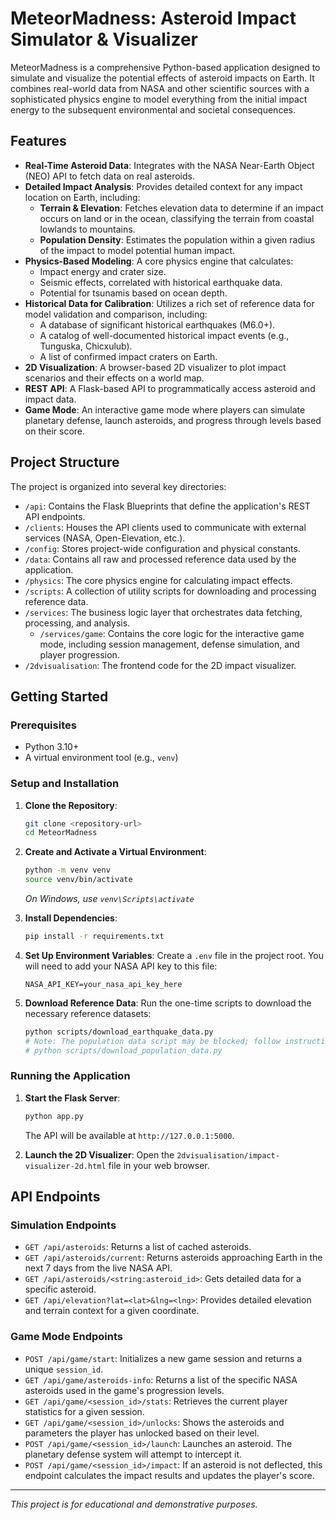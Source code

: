 # MeteorMadness: Asteroid Impact Simulator & Visualizer

MeteorMadness is a comprehensive Python-based application designed to simulate and visualize the potential effects of asteroid impacts on Earth. It combines real-world data from NASA and other scientific sources with a sophisticated physics engine to model everything from the initial impact energy to the subsequent environmental and societal consequences.

## Features

- **Real-Time Asteroid Data**: Integrates with the NASA Near-Earth Object (NEO) API to fetch data on real asteroids.
- **Detailed Impact Analysis**: Provides detailed context for any impact location on Earth, including:
  - **Terrain & Elevation**: Fetches elevation data to determine if an impact occurs on land or in the ocean, classifying the terrain from coastal lowlands to mountains.
  - **Population Density**: Estimates the population within a given radius of the impact to model potential human impact.
- **Physics-Based Modeling**: A core physics engine that calculates:
  - Impact energy and crater size.
  - Seismic effects, correlated with historical earthquake data.
  - Potential for tsunamis based on ocean depth.
- **Historical Data for Calibration**: Utilizes a rich set of reference data for model validation and comparison, including:
  - A database of significant historical earthquakes (M6.0+).
  - A catalog of well-documented historical impact events (e.g., Tunguska, Chicxulub).
  - A list of confirmed impact craters on Earth.
- **2D Visualization**: A browser-based 2D visualizer to plot impact scenarios and their effects on a world map.
- **REST API**: A Flask-based API to programmatically access asteroid and impact data.
- **Game Mode**: An interactive game mode where players can simulate planetary defense, launch asteroids, and progress through levels based on their score.

## Project Structure

The project is organized into several key directories:

- `/api`: Contains the Flask Blueprints that define the application's REST API endpoints.
- `/clients`: Houses the API clients used to communicate with external services (NASA, Open-Elevation, etc.).
- `/config`: Stores project-wide configuration and physical constants.
- `/data`: Contains all raw and processed reference data used by the application.
- `/physics`: The core physics engine for calculating impact effects.
- `/scripts`: A collection of utility scripts for downloading and processing reference data.
- `/services`: The business logic layer that orchestrates data fetching, processing, and analysis.
  - `/services/game`: Contains the core logic for the interactive game mode, including session management, defense simulation, and player progression.
- `/2dvisualisation`: The frontend code for the 2D impact visualizer.

## Getting Started

### Prerequisites

- Python 3.10+
- A virtual environment tool (e.g., `venv`)

### Setup and Installation

1.  **Clone the Repository**:
    ```bash
    git clone <repository-url>
    cd MeteorMadness
    ```

2.  **Create and Activate a Virtual Environment**:
    ```bash
    python -m venv venv
    source venv/bin/activate
    ```
    *On Windows, use `venv\Scripts\activate`*

3.  **Install Dependencies**:
    ```bash
    pip install -r requirements.txt
    ```

4.  **Set Up Environment Variables**:
    Create a `.env` file in the project root. You will need to add your NASA API key to this file:
    ```
    NASA_API_KEY=your_nasa_api_key_here
    ```

5.  **Download Reference Data**:
    Run the one-time scripts to download the necessary reference datasets:
    ```bash
    python scripts/download_earthquake_data.py
    # Note: The population data script may be blocked; follow instructions in the script to manually download if needed.
    # python scripts/download_population_data.py 
    ```

### Running the Application

1.  **Start the Flask Server**:
    ```bash
    python app.py
    ```
    The API will be available at `http://127.0.0.1:5000`.

2.  **Launch the 2D Visualizer**:
    Open the `2dvisualisation/impact-visualizer-2d.html` file in your web browser.

## API Endpoints

### Simulation Endpoints

- `GET /api/asteroids`: Returns a list of cached asteroids.
- `GET /api/asteroids/current`: Returns asteroids approaching Earth in the next 7 days from the live NASA API.
- `GET /api/asteroids/<string:asteroid_id>`: Gets detailed data for a specific asteroid.
- `GET /api/elevation?lat=<lat>&lng=<lng>`: Provides detailed elevation and terrain context for a given coordinate.

### Game Mode Endpoints

- `POST /api/game/start`: Initializes a new game session and returns a unique `session_id`.
- `GET /api/game/asteroids-info`: Returns a list of the specific NASA asteroids used in the game's progression levels.
- `GET /api/game/<session_id>/stats`: Retrieves the current player statistics for a given session.
- `GET /api/game/<session_id>/unlocks`: Shows the asteroids and parameters the player has unlocked based on their level.
- `POST /api/game/<session_id>/launch`: Launches an asteroid. The planetary defense system will attempt to intercept it.
- `POST /api/game/<session_id>/impact`: If an asteroid is not deflected, this endpoint calculates the impact results and updates the player's score.

---
*This project is for educational and demonstrative purposes.*
